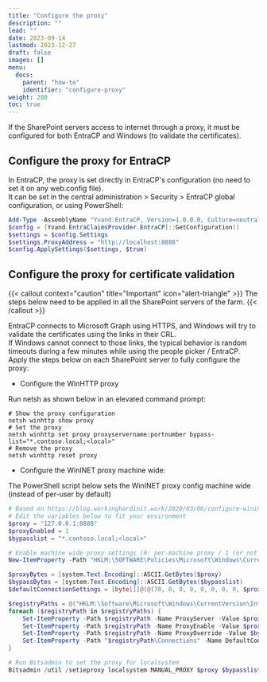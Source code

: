 ```yaml
---
title: "Configure the proxy"
description: ""
lead: ""
date: 2023-09-14
lastmod: 2023-12-27
draft: false
images: []
menu:
  docs:
    parent: "how-to"
    identifier: "configure-proxy"
weight: 200
toc: true
---
```


If the SharePoint servers access to internet through a proxy, it must be configured for both EntraCP and Windows (to validate the certificates).

## Configure the proxy for EntraCP

In EntraCP, the proxy is set directly in EntraCP's configuration (no need to set it on any web.config file).  
It can be set in the central administration > Security > EntraCP global configuration, or using PowerShell:

```powershell
Add-Type -AssemblyName "Yvand.EntraCP, Version=1.0.0.0, Culture=neutral, PublicKeyToken=65dc6b5903b51636"
$config = [Yvand.EntraClaimsProvider.EntraCP]::GetConfiguration()
$settings = $config.Settings
$settings.ProxyAddress = "http://localhost:8888"
$config.ApplySettings($settings, $true)
```

## Configure the proxy for certificate validation

{{< callout context="caution" title="Important" icon="alert-triangle" >}} The steps below need to be applied in all the SharePoint servers of the farm. {{< /callout >}}

EntraCP connects to Microsoft Graph using HTTPS, and Windows will try to validate the certificates using the links in their CRL.  
If Windows cannot connect to those links, the typical behavior is random timeouts during a few minutes while using the people picker / EntraCP.  
Apply the steps below on each SharePoint server to fully configure the proxy:

- Configure the WinHTTP proxy

Run netsh as shown below in an elevated command prompt:

  ```shell
  # Show the proxy configuration
  netsh winhttp show proxy
  # Set the proxy
  netsh winhttp set proxy proxyservername:portnumber bypass-list="*.contoso.local;<local>"
  # Remove the proxy
  netsh winhttp reset proxy
  ```

- Configure the WinINET proxy machine wide:

The PowerShell script below sets the WinINET proxy config machine wide (instead of per-user by default)

  ```powershell
  # Based on https://blog.workinghardinit.work/2020/03/06/configure-wininet-proxy-server-with-powershell/
  # Edit the variables below to fit your environment
  $proxy = "127.0.0.1:8888"
  $proxyEnabled = 1
  $bypasslist = "*.contoso.local;<local>"

  # Enable machine wide proxy settings (0: per-machine proxy / 1 (or not set): per-user)
  New-ItemProperty -Path "HKLM:\SOFTWARE\Policies\Microsoft\Windows\CurrentVersion\Internet Settings" -Name "ProxySettingsPerUser" -PropertyType DWORD -Value 0 -Force

  $proxyBytes = [system.Text.Encoding]::ASCII.GetBytes($proxy)
  $bypassBytes = [system.Text.Encoding]::ASCII.GetBytes($bypasslist)
  $defaultConnectionSettings = [byte[]]@(@(70, 0, 0, 0, 0, 0, 0, 0, $proxyEnabled, 0, 0, 0, $proxyBytes.Length, 0, 0, 0) + $proxyBytes + @($bypassBytes.Length, 0, 0, 0) + $bypassBytes + @(1..36 | % { 0 }))

  $registryPaths = @("HKLM:\Software\Microsoft\Windows\CurrentVersion\Internet Settings", "HKLM:\Software\WOW6432Node\Microsoft\Windows\CurrentVersion\Internet Settings")
  foreach ($registryPath in $registryPaths) {
      Set-ItemProperty -Path $registryPath -Name ProxyServer -Value $proxy
      Set-ItemProperty -Path $registryPath -Name ProxyEnable -Value $proxyEnabled
      Set-ItemProperty -Path $registryPath -Name ProxyOverride -Value $bypasslist
      Set-ItemProperty -Path "$registryPath\Connections" -Name DefaultConnectionSettings -Value $defaultConnectionSettings
  }

  # Run Bitsadmin to set the proxy for localsystem
  Bitsadmin /util /setieproxy localsystem MANUAL_PROXY $proxy $bypasslist
  ```
